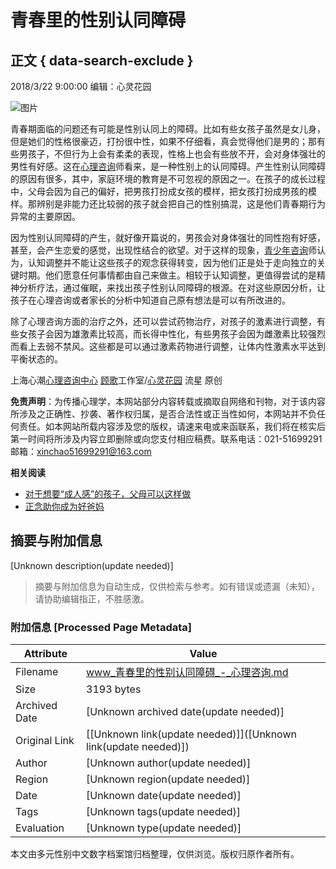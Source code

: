 # 青春里的性别认同障碍

## 正文 { data-search-exclude }


2018/3/22 9:00:00 编辑：心灵花园

![图片](http://www.xinlinghuayuan.com/Learning/UploadFiles_9559/201803/2018032117433296.jpg)

青春期面临的问题还有可能是性别认同上的障碍。比如有些女孩子虽然是女儿身，但是她们的性格很豪迈，打扮很中性，如果不仔细看，真会觉得他们是男的；那有些男孩子，不但行为上会有柔柔的表现，性格上也会有些放不开，会对身体强壮的男性有好感。这在[心理咨询](http://www.xinlinghuayuan.com/)师看来，是一种性别上的认同障碍。产生性别认同障碍的原因有很多，其中，家庭环境的教育是不可忽视的原因之一。在孩子的成长过程中，父母会因为自己的偏好，把男孩打扮成女孩的模样，把女孩打扮成男孩的模样。那辨别是非能力还比较弱的孩子就会把自己的性别搞混，这是他们青春期行为异常的主要原因。

因为性别认同障碍的产生，就好像开篇说的，男孩会对身体强壮的同性抱有好感，甚至，会产生恋爱的感觉，出现性结合的欲望。对于这样的现象，[青少年咨询](http://www.xinlinghuayuan.com/Test/qsn/Index.html)师认为，认知调整并不能让这些孩子的观念获得转变，因为他们正是处于走向独立的关键时期。他们愿意任何事情都由自己来做主。相较于认知调整，更值得尝试的是精神分析疗法，通过催眠，来找出孩子性别认同障碍的根源。在对这些原因分析，让孩子在心理咨询或者家长的分析中知道自己原有想法是可以有所改进的。

除了心理咨询方面的治疗之外，还可以尝试药物治疗，对孩子的激素进行调整，有些女孩子会因为雄激素比较高，而长得中性化，有些男孩子会因为雌激素比较强烈而看上去弱不禁风。这些都是可以通过激素药物进行调整，让体内性激素水平达到平衡状态的。

上海心潮[心理咨询中心](http://www.xinlinghuayuan.com/) [顾歌](http://baike.baidu.com/view/10802066.htm?fr=aladdin)工作室/[心灵花园](http://www.xinlinghuayuan.com/) 流星 原创

**免责声明**：为传播心理学，本网站部分内容转载或摘取自网络和刊物，对于该内容所涉及之正确性、抄袭、著作权归属，是否合法性或正当性如何，本网站并不负任何责任。如本网站所载内容涉及您的版权，请速来电或来函联系，我们将在核实后第一时间将所涉及内容立即删除或向您支付相应稿费。联系电话：021-51699291 邮箱：[xinchao51699291@163.com](mailto:xinchao51699291@163.com)

**相关阅读**

- [对于想要“成人感”的孩子，父母可以这样做](http://www.xinlinghuayuan.com/Learning/qzjy/201803/Learning_20636.html "文章标题：对于想要“成人感”的孩子，父母可以这样做")
- [正念助你成为好爸妈](http://www.xinlinghuayuan.com/Learning/qzjy/201803/Learning_20678.html "文章标题：正念助你成为好爸妈")
<!-- tcd_original_link http://www.xinlinghuayuan.com/Learning/qzjy/201803/Learning_20657.html -->


## 摘要与附加信息

<!-- tcd_abstract -->
[Unknown description(update needed)]
<!-- tcd_abstract_end -->

> 摘要与附加信息为自动生成，仅供检索与参考。如有错误或遗漏（未知），请协助编辑指正，不胜感激。

### 附加信息 [Processed Page Metadata]

| Attribute       | Value                                  |
|-----------------|----------------------------------------|
| Filename        | www_青春里的性别认同障碍_-_心理咨询.md                             |
| Size            | 3193 bytes                           |
| Archived Date   | [Unknown archived date(update needed)]                             |
| Original Link   | [[Unknown link(update needed)]]([Unknown link(update needed)])                       |
| Author          | [Unknown author(update needed)]                               |
| Region          | [Unknown region(update needed)]                               |
| Date            | [Unknown date(update needed)]                                 |
| Tags            | [Unknown tags(update needed)]                                 |
| Evaluation            | [Unknown type(update needed)]                                 |
<!-- tcd_table_end -->

本文由多元性别中文数字档案馆归档整理，仅供浏览。版权归原作者所有。
